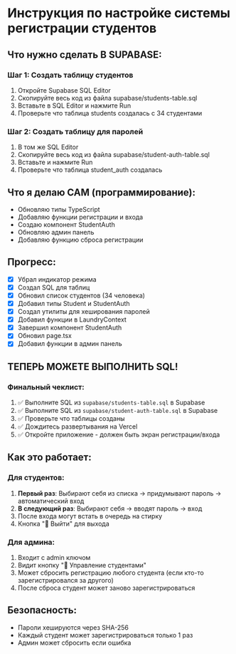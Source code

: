 # Инструкция по настройке системы регистрации студентов

## Что нужно сделать В SUPABASE:

### Шаг 1: Создать таблицу студентов
1. Откройте Supabase SQL Editor
2. Скопируйте весь код из файла supabase/students-table.sql
3. Вставьте в SQL Editor и нажмите Run
4. Проверьте что таблица students создалась с 34 студентами

### Шаг 2: Создать таблицу для паролей  
1. В том же SQL Editor
2. Скопируйте весь код из файла supabase/student-auth-table.sql
3. Вставьте и нажмите Run
4. Проверьте что таблица student_auth создалась

## Что я делаю САМ (программирование):

- Обновляю типы TypeScript
- Добавляю функции регистрации и входа
- Создаю компонент StudentAuth
- Обновляю админ панель
- Добавляю функцию сброса регистрации

## Прогресс:
- [x] Убрал индикатор режима
- [x] Создал SQL для таблиц
- [x] Обновил список студентов (34 человека)
- [x] Добавил типы Student и StudentAuth  
- [x] Создал утилиты для хеширования паролей
- [x] Добавил функции в LaundryContext
- [x] Завершил компонент StudentAuth
- [x] Обновил page.tsx
- [x] Добавил функции в админ панель

## ТЕПЕРЬ МОЖЕТЕ ВЫПОЛНИТЬ SQL!

### Финальный чеклист:

1. ✅ Выполните SQL из `supabase/students-table.sql` в Supabase
2. ✅ Выполните SQL из `supabase/student-auth-table.sql` в Supabase  
3. ✅ Проверьте что таблицы созданы
4. ✅ Дождитесь развертывания на Vercel
5. ✅ Откройте приложение - должен быть экран регистрации/входа

## Как это работает:

### Для студентов:
1. **Первый раз**: Выбирают себя из списка → придумывают пароль → автоматический вход
2. **В следующий раз**: Выбирают себя → вводят пароль → вход
3. После входа могут встать в очередь на стирку
4. Кнопка "🚪 Выйти" для выхода

### Для админа:
1. Входит с admin ключом
2. Видит кнопку "👥 Управление студентами"
3. Может сбросить регистрацию любого студента (если кто-то зарегистрировался за другого)
4. После сброса студент может заново зарегистрироваться

## Безопасность:
- Пароли хешируются через SHA-256
- Каждый студент может зарегистрироваться только 1 раз
- Админ может сбросить если ошибка
